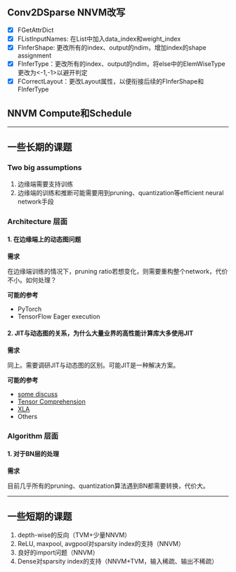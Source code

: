 ## Conv2DSparse NNVM改写
- [x] FGetAttrDict
- [x] FListInputNames: 在List中加入data_index和weight_index
- [x] FInferShape: 更改所有的index、output的ndim，增加index的shape assignment
- [x] FInferType：更改所有的index、output的ndim，将else中的ElemWiseType更改为<-1,-1>以避开判定
- [x] FCorrectLayout：更改Layout属性，以便衔接后续的FInferShape和FInferType

## NNVM Compute和Schedule

---------------------------

## 一些长期的课题
### Two big assumptions
1. 边缘端需要支持训练
2. 边缘端的训练和推断可能需要用到pruning、quantization等efficient neural network手段


### Architecture 层面
#### 1. 在边缘端上的动态图问题
__需求__

在边缘端训练的情况下，pruning ratio若想变化，则需要重构整个network，代价不小。如何处理？

__可能的参考__

- PyTorch
- TensorFlow Eager execution 


#### 2. JIT与动态图的关系，为什么大量业界的高性能计算库大多使用JIT
__需求__

同上。需要调研JIT与动态图的区别。可能JIT是一种解决方案。

__可能的参考__

- [some discuss](https://news.ycombinator.com/item?id=16434634)
- [Tensor Comprehension](https://github.com/facebookresearch/TensorComprehensions)
- [XLA](https://www.tensorflow.org/xla)
- Others



### Algorithm 层面
#### 1. 对于BN层的处理
__需求__

目前几乎所有的pruning、quantization算法遇到BN都需要转换，代价大。


------

## 一些短期的课题
1. depth-wise的反向（TVM+少量NNVM）
2. ReLU, maxpool, avgpool对sparsity index的支持（NNVM）
3. 良好的import问题（NNVM）
4. Dense对sparsity index的支持（NNVM+TVM，输入稀疏、输出不稀疏）


